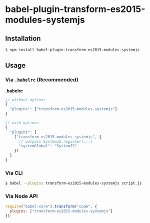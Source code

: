 # babel-plugin-transform-es2015-modules-systemjs

## Installation

```sh
$ npm install babel-plugin-transform-es2015-modules-systemjs
```

## Usage

### Via `.babelrc` (Recommended)

**.babelrc**

```javascript
// without options
{
  "plugins": ["transform-es2015-modules-systemjs"]
}

// with options
{
  "plugins": [
    ["transform-es2015-modules-systemjs", {
      // outputs SystemJS.register(...)
      "systemGlobal": "SystemJS"
    }]
  ]
}
```

### Via CLI

```sh
$ babel --plugins transform-es2015-modules-systemjs script.js
```

### Via Node API

```javascript
require("babel-core").transform("code", {
  plugins: ["transform-es2015-modules-systemjs"]
});
```

